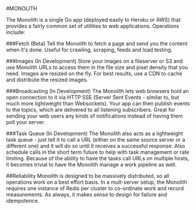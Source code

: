 #MONOLITH

The Monolith is a single Go app (deployed easily to Heroku or AWS) that provides a fairly common set of utilities to web applications. Operations include:

###Fetch (Beta)
Tell the Monolith to fetch a page and send you the content when it's done. Useful for crawling, scraping, feeds and load testing.

###Images (In Development)
Store your images on a fileserver or S3 and use Monolith URLs to access them in the file size and pixel density that you need. Images are resized on the fly. For best results, use a CDN to cache and distribute the resized images.

###Broadcasting (In Development)
The Monolith lets web browsers hold an open connection to it via HTTP SSE (Server Sent Events - similar to, but much more lightweight than Websockets). Your app can then publish events to the topics, which are delivered to all listening subscribers. Great for sending your web users any kinds of notifications instead of having them poll your server.

###Task Queue (In Development)
The Monolith also acts as a lightweight task queue - just tell it to call a URL (either on the same source server or a different one) and it will do so until it receives a successful response. Also schedule calls in the short term future to help with task management or rate limiting. Because of the ability to have the tasks call URLs on multiple hosts, it becomes trivial to have the Monolith manage a work pipeline as well.

##Reliability
Monolith is designed to be massively distributed, so all operations work on a best effort basis. In a mult-server setup, the Monolith requires one instance of Redis per cluster to co-ordinate work and record measurements. As always, it makes sense to design for failure and idempotence. 



